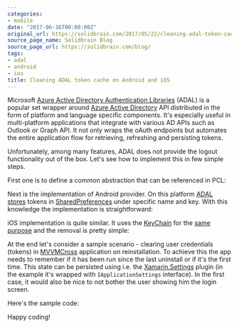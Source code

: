 ```yaml
---
categories:
- mobile
date: "2017-06-16T00:00:00Z"
original_url: https://solidbrain.com/2017/05/22/cleaning-adal-token-cache-on-android-and-ios/
source_page_name: Solidbrain Blog
source_page_url: https://solidbrain.com/blog/
tags:
- adal
- android
- ios
title: Cleaning ADAL token cache on Android and iOS
---
```


Microsoft [Azure Active Directory Authentication Libraries](https://docs.microsoft.com/en-us/azure/active-directory/develop/active-directory-authentication-libraries) (ADAL) is a popular set wrapper around [Azure Active Directory](https://docs.microsoft.com/en-us/azure/active-directory/) API distributed in the form of platform and language specific components. It's especially useful in multi-platform applications that integrate with various AD APIs such as Outlook or Graph API. It not only wraps the oAuth endpoints but automates the entire application flow for retrieving, refreshing and persisting tokens.

Unfortunately, among many features, ADAL does not provide the logout functionality out of the box. Let's see how to implement this in few simple steps.

First one is to define a common abstraction that can be referenced in PCL:

<script src="https://gist.github.com/mmierzwa/08d60d39692557d9f939d8cec365bd8b.js"></script>

Next is the implementation of Android provider. On this platform [ADAL stores](https://github.com/AzureAD/azure-activedirectory-library-for-dotnet/blob/dev/src/Microsoft.IdentityModel.Clients.ActiveDirectory/Platforms/android/TokenCachePlugin.cs) tokens in [SharedPreferences](https://developer.android.com/reference/android/content/SharedPreferences.html) under specific name and key. With this knowledge the implementation is straightforward:

<script src="https://gist.github.com/mmierzwa/3692b6cc9d7a26c167e661879e61786a.js"></script>

iOS implementation is quite similar. It uses the [KeyChain](https://developer.apple.com/library/content/documentation/Security/Conceptual/keychainServConcepts/02concepts/concepts.html#//apple_ref/doc/uid/TP30000897-CH204-SW8) for the [same purpose](https://github.com/AzureAD/azure-activedirectory-library-for-dotnet/blob/dev/src/Microsoft.IdentityModel.Clients.ActiveDirectory/Platforms/iOS/TokenCachePlugin.cs) and the removal is pretty simple:

<script src="https://gist.github.com/mmierzwa/3a2057b6a8c906d836c347960796b8b4.js"></script>

At the end let's consider a sample scenario - clearing user credentials (tokens) in [MVVMCross](https://www.mvvmcross.com) application on reinstallation. To achieve this the app needs to remember if it has been run since the last uninstall or if it's the first time. This state can be persisted using i.e. the [Xamarin.Settings](https://github.com/jamesmontemagno/SettingsPlugin) plugin (in the example it's wrapped with `IApplicationSettings` interface). In the first case, it would also be nice to not bother the user showing him the login screen.

Here's the sample code:

<script src="https://gist.github.com/mmierzwa/a11c66cbfd13caf1aa65908c58f22ee1.js"></script>

Happy coding!
